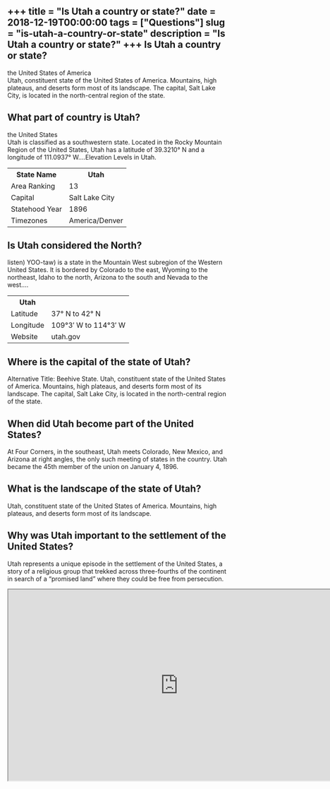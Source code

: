 +++
title = "Is Utah a country or state?"
date = 2018-12-19T00:00:00
tags = ["Questions"]
slug = "is-utah-a-country-or-state"
description = "Is Utah a country or state?"
+++
Is Utah a country or state?
---------------------------

the United States of America  
Utah, constituent state of the United States of America. Mountains, high plateaus, and deserts form most of its landscape. The capital, Salt Lake City, is located in the north-central region of the state.

What part of country is Utah?
-----------------------------

the United States  
Utah is classified as a southwestern state. Located in the Rocky Mountain Region of the United States, Utah has a latitude of 39.3210° N and a longitude of 111.0937° W….Elevation Levels in Utah.

<table><tr><th>State Name</th><th>Utah</th></tr><tr><td>Area Ranking</td><td>13</td></tr><tr><td>Capital</td><td>Salt Lake City</td></tr><tr><td>Statehood Year</td><td>1896</td></tr><tr><td>Timezones</td><td>America/Denver</td></tr></table>

Is Utah considered the North?
-----------------------------

listen) YOO-taw) is a state in the Mountain West subregion of the Western United States. It is bordered by Colorado to the east, Wyoming to the northeast, Idaho to the north, Arizona to the south and Nevada to the west….

<table><tr><th>Utah</th></tr><tr><td>Latitude</td><td>37° N to 42° N</td></tr><tr><td>Longitude</td><td>109°3′ W to 114°3′ W</td></tr><tr><td>Website</td><td>utah.gov</td></tr></table>

Where is the capital of the state of Utah?
------------------------------------------

Alternative Title: Beehive State. Utah, constituent state of the United States of America. Mountains, high plateaus, and deserts form most of its landscape. The capital, Salt Lake City, is located in the north-central region of the state.

When did Utah become part of the United States?
-----------------------------------------------

At Four Corners, in the southeast, Utah meets Colorado, New Mexico, and Arizona at right angles, the only such meeting of states in the country. Utah became the 45th member of the union on January 4, 1896.

What is the landscape of the state of Utah?
-------------------------------------------

Utah, constituent state of the United States of America. Mountains, high plateaus, and deserts form most of its landscape.

Why was Utah important to the settlement of the United States?
--------------------------------------------------------------

Utah represents a unique episode in the settlement of the United States, a story of a religious group that trekked across three-fourths of the continent in search of a “promised land” where they could be free from persecution.

<iframe allow="accelerometer; autoplay; clipboard-write; encrypted-media; gyroscope; picture-in-picture" allowfullscreen="" class="__youtube_prefs__  epyt-is-override  no-lazyload" data-no-lazy="1" data-origheight="433" data-origwidth="770" data-skipgform_ajax_framebjll="" height="433" id="_ytid_81907" loading="lazy" src="https://www.youtube.com/embed/Ix77BZ8TSv0?enablejsapi=1&autoplay=0&cc_load_policy=0&cc_lang_pref=&iv_load_policy=1&loop=0&modestbranding=0&rel=1&fs=1&playsinline=0&autohide=2&theme=dark&color=red&controls=1&" title="YouTube player" width="770"></iframe>